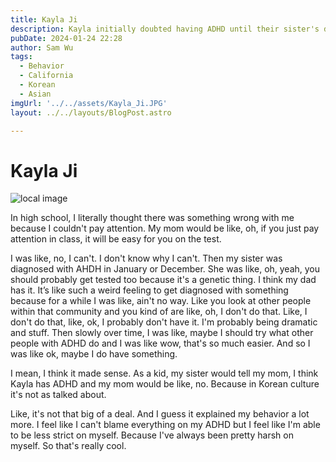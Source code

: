 ```yaml
---
title: Kayla Ji
description: Kayla initially doubted having ADHD until their sister's diagnosis prompted testing.
pubDate: 2024-01-24 22:28
author: Sam Wu
tags:
  - Behavior
  - California
  - Korean
  - Asian
imgUrl: '../../assets/Kayla_Ji.JPG'
layout: ../../layouts/BlogPost.astro

---
```

# Kayla Ji

![local image](../../assets/Kayla_Ji.JPG)

In high school, I literally thought there was something wrong with me because I couldn't pay attention. My mom would be like, oh, if you just pay attention in class, it will be easy for you on the test.

I was like, no, I can't. I don't know why I can't. Then my sister was diagnosed with AHDH in January or December. She was like, oh, yeah, you should probably get tested too because it's a genetic thing. I think my dad has it. It’s like such a weird feeling to get diagnosed with something because for a while I was like, ain't no way. Like you look at other people within that community and you kind of are like, oh, I don't do that. Like, I don't do that, like, ok, I probably don't have it. I'm probably being dramatic and stuff. Then slowly over time, I was like, maybe I should try what other people with ADHD do and I was like wow, that's so much easier. And so I was like ok, maybe I do have something. 

I mean, I think it made sense. As a kid, my sister would tell my mom, I think Kayla has ADHD and my mom would be like, no. Because in Korean culture it's not as talked about.

Like, it's not that big of a deal. And I guess it explained my behavior a lot more. I feel like I can't blame everything on my ADHD but I feel like I'm able to be less strict on myself. Because I've always been pretty harsh on myself. So that's really cool.
